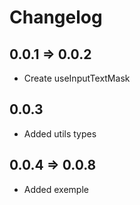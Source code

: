 # Changelog

## 0.0.1 => 0.0.2

- Create useInputTextMask 

## 0.0.3

- Added utils types

## 0.0.4 => 0.0.8

- Added exemple 

